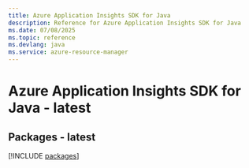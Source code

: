 ```yaml
---
title: Azure Application Insights SDK for Java
description: Reference for Azure Application Insights SDK for Java
ms.date: 07/08/2025
ms.topic: reference
ms.devlang: java
ms.service: azure-resource-manager
---
```

# Azure Application Insights SDK for Java - latest
## Packages - latest
[!INCLUDE [packages](application-insights-index.md)]
